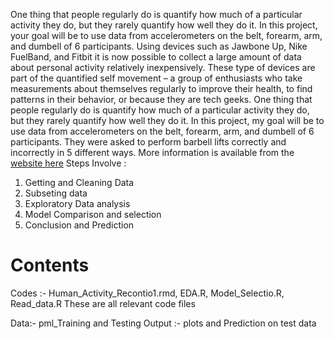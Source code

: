 One thing that people regularly do is quantify how much of a particular activity they do, but they rarely quantify how well they do it. In this project, your goal will be to use data from accelerometers on the belt, forearm, arm, and dumbell of 6 participants.
Using devices such as Jawbone Up, Nike FuelBand, and Fitbit it is now possible to collect a large amount of data about personal activity relatively inexpensively. These type of devices are part of the quantified self movement – a group of enthusiasts who take measurements about themselves regularly to improve their health, to find patterns in their behavior, or because they are tech geeks. One thing that people regularly do is quantify how much of a particular activity they do, but they rarely quantify how well they do it. In this project, my goal will be to use data from accelerometers on the belt, forearm, arm, and dumbell of 6 participants. They were asked to perform barbell lifts correctly and incorrectly in 5 different ways. More information is available from the [website here](http://groupware.les.inf.puc-rio.br/har) 
Steps Involve :

1. Getting and Cleaning Data 
2. Subseting data
3. Exploratory Data analysis
4. Model Comparison and selection
5. Conclusion and Prediction


# Contents 
Codes :- Human_Activity_Recontio1.rmd, EDA.R, Model_Selectio.R, Read_data.R
These are all relevant code files

Data:- pml_Training and Testing
Output :- plots and Prediction on test data
 
